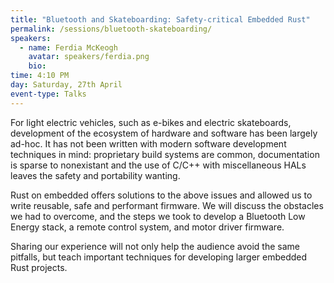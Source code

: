 ```yaml
---
title: "Bluetooth and Skateboarding: Safety-critical Embedded Rust"
permalink: /sessions/bluetooth-skateboarding/
speakers:
  - name: Ferdia McKeogh
    avatar: speakers/ferdia.png
    bio:
time: 4:10 PM
day: Saturday, 27th April
event-type: Talks
---
```


For light electric vehicles, such as e-bikes and electric skateboards, development of the ecosystem of hardware and software has been largely ad-hoc. It has not been written with modern software development techniques in mind: proprietary build systems are common, documentation is sparse to nonexistant and the use of C/C++ with miscellaneous HALs leaves the safety and portability wanting.

Rust on embedded offers solutions to the above issues and allowed us to write reusable, safe and performant firmware. We will discuss the obstacles we had to overcome, and the steps we took to develop a Bluetooth Low Energy stack, a remote control system, and motor driver firmware.

Sharing our experience will not only help the audience avoid the same pitfalls, but teach important techniques for developing larger embedded Rust projects.
